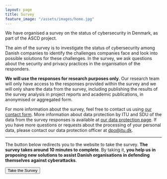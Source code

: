 ```yaml
---
layout: page
title: Survey
feature_image: "/assets/images/home.jpg"
---
```


We have organised a survey on the status of cybersecurity in Denmark, as part of the ASCD project.

The aim of the survey is to investigate the status of cybersecurity among Danish companies to identify the challenges companies face and look into possible solutions for these challenges. 
In the survey, we ask questions about the security and privacy practices in the organisation of the responders. 

<strong>We will use the responses for research purposes only</strong>. 
Our research team will only have access to the responses provided within the survey and we will only share the data from the survey, including publishing the results of the survey analysis in project reports and academic publications, in anonymised or aggregated form.

For more information about the survey, feel free to contact us using [our contact form](/contact). More information about data protection by ITU and SDU of the data from the survey responses is available at [our data protection page](/data-protection). If you have more questions or requests about the processing of your personal data, please contact our data protection officer at dpo@itu.dk.

---

The button below redirects you to the website to take the survey.
**The survey takes around 10 minutes to complete**. By taking it, <strong>you help us in proposing new solutions to assist Danish organisations in defending themselves against cyberattacks</strong>.

<div markdown="0" class="text-center">
<a href="https://www.survey-xact.dk/LinkCollector?key=62ASS945LJ9P">
<button type="button" class="btn btn-primary btn-lg">Take the Survey</button>
</a>